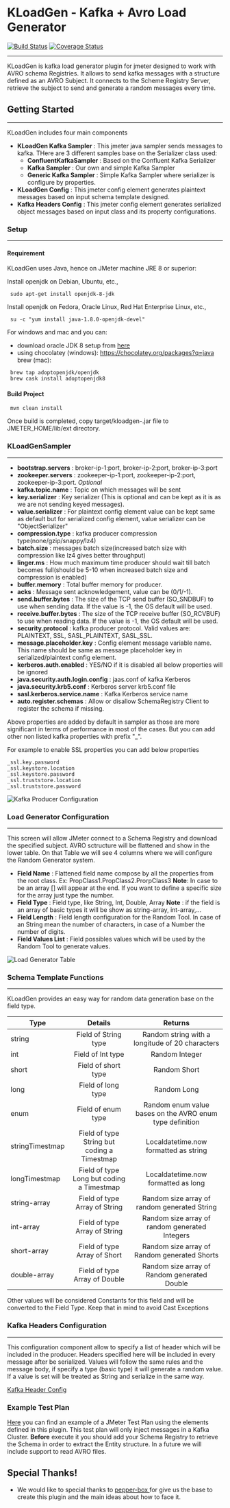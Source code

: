 # KLoadGen - Kafka + Avro Load Generator

[![Build Status](https://travis-ci.org/corunet/kloadgen.svg?branch=master)](https://travis-ci.org/corunet/kloadgen) [![Coverage Status](https://coveralls.io/repos/github/corunet/kloadgen/badge.svg?branch=master&maxAge=0)](https://coveralls.io/github/corunet/kloadgen?branch=master)

___

KLoadGen is kafka load generator plugin for jmeter designed to work with AVRO schema Registries. It allows to send kafka messages with a structure defined as an AVRO Subject. It connects to the Scheme Registry Server, retrieve the subject to send and generate a random messages every time.
## Getting Started
___

KLoadGen includes four main components

* **KLoadGen Kafka Sampler** : This jmeter java sampler sends messages to kafka. THere are 3 different samples base on the Serializer class used:
   * **ConfluentKafkaSampler** : Based on the Confluent Kafka Serializer
   * **Kafka Sampler** : Our own and simple Kafka Sampler
   * **Generic Kafka Sampler** : Simple Kafka Sampler where serializer is configure by properties.
* **KLoadGen Config** : This jmeter config element generates plaintext messages based on input schema template designed.
* **Kafka Headers Config** : This jmeter config element generates serialized object messages based on input class and its property configurations.

### Setup
___

#### Requirement

KLoadGen uses Java, hence on JMeter machine JRE 8 or superior:

Install openjdk on Debian, Ubuntu, etc.,
```
 sudo apt-get install openjdk-8-jdk
``` 

Install openjdk on Fedora, Oracle Linux, Red Hat Enterprise Linux, etc.,
```
 su -c "yum install java-1.8.0-openjdk-devel"
```
For windows and mac and you can:
 * download oracle JDK 8 setup from [here](http://www.oracle.com/technetwork/java/javase/downloads/jdk8-downloads-2133151.html) 
 * using chocolatey (windows):
        https://chocolatey.org/packages?q=java
   brew (mac):
```
 brew tap adoptopenjdk/openjdk 
 brew cask install adoptopenjdk8 
```


#### Build Project
```
 mvn clean install
```
Once build is completed, copy target/kloadgen-<version>.jar file to JMETER_HOME/lib/ext directory.

### KLoadGenSampler
___

* **bootstrap.servers** : broker-ip-1:port, broker-ip-2:port, broker-ip-3:port
* **zookeeper.servers** : zookeeper-ip-1:port, zookeeper-ip-2:port, zookeeper-ip-3:port. _Optional_
* **kafka.topic.name** : Topic on which messages will be sent
* **key.serializer** : Key serializer (This is optional and can be kept as it is as we are not sending keyed messages).
* **value.serializer** : For plaintext config element value can be kept same as default but for serialized config element, value serializer can be "ObjectSerializer"
* **compression.type** : kafka producer compression type(none/gzip/snappy/lz4)
* **batch.size** : messages batch size(increased batch size with compression like lz4 gives better throughput)
* **linger.ms** : How much maximum time producer should wait till batch becomes full(should be 5-10 when increased batch size and compression is enabled)
* **buffer.memory** : Total buffer memory for producer.
* **acks** : Message sent acknowledgement, value can be (0/1/-1).
* **send.buffer.bytes** : The size of the TCP send buffer (SO_SNDBUF) to use when sending data. If the value is -1, the OS default will be used.
* **receive.buffer.bytes** : The size of the TCP receive buffer (SO_RCVBUF) to use when reading data. If the value is -1, the OS default will be used.
* **security.protocol** : kafka producer protocol. Valid values are: PLAINTEXT, SSL, SASL_PLAINTEXT, SASL_SSL.
* **message.placeholder.key** : Config element message variable name. This name should be same as message placeholder key in serialized/plaintext config element.
* **kerberos.auth.enabled** : YES/NO if it is disabled all below properties will be ignored
* **java.security.auth.login.config** : jaas.conf of kafka Kerberos
* **java.security.krb5.conf** : Kerberos server krb5.conf file
* **sasl.kerberos.service.name** : Kafka Kerberos service name
* **auto.register.schemas** : Allow or disallow SchemaRegistry Client to register the schema if missing.

Above properties are added by default in sampler as those are more significant in terms of performance in most of the cases. But you can add other non listed kafka properties with prefix "_".

For example to enable SSL properties you can add below properties

```
_ssl.key.password
_ssl.keystore.location
_ssl.keystore.password
_ssl.truststore.location
_ssl.truststore.password

```

![Kafka Producer Configuration](/Kafka_producer_properties.png)


### Load Generator Configuration
---
This screen will allow JMeter connect to a Schema Registry and download the specified subject. AVRO sctructure will be flattened and show in the lower table. 
On that Table we will see 4 columns where we will configure the Random Generator system.

* **Field Name** : Flattened field name compose by all the properties from the root class. Ex: PropClass1.PropClass2.ProrpClass3 **Note**: In case to be an array [] will appear at the end. If you want to define a specific size for the array just type the number.
* **Field Type** : Field type, like String, Int, Double, Array **Note** : if the field is an array of basic types it will be show as string-array, int-array,...
* **Field Length** : Field length configuration for the Random Tool. In case of an String mean the number of characters, in case of a Number the number of digits.
* **Field Values List** : Field possibles values which will be used by the Random Tool to generate values.

![Load Generator Table](/Kafka_load_generator_config.png)

### Schema Template Functions
___

KLoadGen provides an easy way for random data generation base on the field type.

| Type | Details |  Returns |
|----------|:-------:|:--------:|
| string | Field of String type| Random string with a longitude of 20 characters |
| int | Field of Int type | Random Integer |
| short | Field of short type | Random Short |
| long | Field of long type | Random Long |
| enum | Field of enum type | Random enum value bases on the AVRO enum type definition |
| stringTimestmap | Field of type String but coding a Timestmap | Localdatetime.now formatted as string |
| longTimestmap | Field of type Long but coding a Timestmap | Localdatetime.now formatted as long |
| string-array | Field of type Array of String | Random size array of random generated String |
| int-array | Field of type Array of String | Random size array of random generated Integers |
| short-array | Field of type Array of Short | Random size array of Random generated Shorts |
| double-array | Field of type Array of Double | Random size array of Random generated Double |

Other values will be considered Constants for this field and will be converted to the Field Type. Keep that in mind to avoid Cast Exceptions

### Kafka Headers Configuration
---
This configuration component allow to specify a list of header which will be included in the producer. Headers specified here will be included in every message after be serialized.
Values will follow the same rules and the message body, if specify a type (basic type) it will generate a random value. If a value is set will be treated as String and serialize in the same way.

[Kafka Header Config](/Kafka_header_config_element.png)

### Example Test Plan

[Here](/Example-Test-Plan.jmx) you can find an example of a JMeter Test Plan using the elements defined in this plugin. This test plan will only inject messages in a Kafka Cluster. **Before** execute it you should add your Schema Registry to retrieve the Schema in order to extract the Entity structure. In a future we will include support to read AVRO files.

## Special Thanks!

* We would like to special thanks to [pepper-box
](https://github.com/GSLabDev/pepper-box) for give us the base to create this plugin and the main ideas about how to face it.